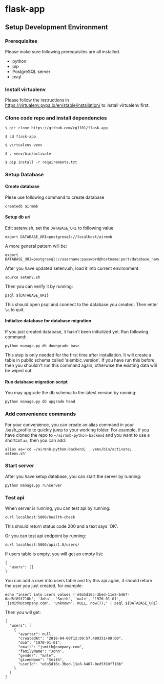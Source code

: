# flask-app


## Setup Development Environment

### Prerequisites

Please make sure following prerequisites are all installed.

 - python
 - pip
 - PostgreSQL server
 - psql

### Install virtualenv

Please follow the instructions in https://virtualenv.pypa.io/en/stable/installation/ to install virtualenv first.

### Clone code repo and install dependencies

```
$ git clone https://github.com/cg1101/flask-app

$ cd flask-app

$ virtualenv venv

$ . venv/bin/activate

$ pip install -r requirements.txt
```

### Setup Database

#### Create database

Plese use following command to create database
```
createdb airmmb
```

#### Setup db uri

Edit setenv.sh, set the ```DATABASE_URI``` to following value

```
export DATABASE_URI=postgresql://localhost/airmnb
```

A more general pattern will be:
```
export DATABASE_URI=postgresql://username:password@hostname:port/database_name
```

After you have updated setenv.sh, load it into current environment:
```
source setenv.sh
```

Then you can verify it by running:
```
psql ${DATABASE_URI}
```
This should open psql and connect to the database you created. Then enter ```\q``` to quit.


#### Initialize database for database migration

If you just created database, it hasn't been initialized yet. Run following command:

```
python manage.py db downgrade base
```

This step is only needed for the first time after installation. It will create a table in public schema called 'alembic_version'. If 
you have run this before, then you shouldn't run this command again, otherwise the existing data will be wiped out.

#### Run database migration script

You may upgrade the db schema to the latest version by running:
```
python manage.py db upgrade head
```

### Add convenience commands

For your convenience, you can create an alias command in your .bash_profile to quickly jump to your working folder. For example, if you have cloned the repo to `~/airmnb-python-backend` and you want to use a shortcut `aa`, then you can add:

```
alias aa='cd ~/airmnb-python-backend; . venv/bin/activate; . setenv.sh'
```

### Start server

After you have setup database, you can start the server by running:
```
python manage.py runserver
```

### Test api

When server is running, you can test api by running:
```
curl localhost:5000/health-check
```

This should return status code 200 and a text says 'OK'.

Or you can test api endpoint by running:
```
curl localhost:5000/api/1.0/users/
```

If users table is empty, you will get an empty list:
```
{
  "users": []
}
```

You can add a user into users table and try this api again, it should return the user you just created, for example:
```
echo "insert into users values ('e0a5d16c-3bed-11e8-b467-0ed5f89f718b', 'John', 'Smith', 'male', '1970-01-01', 'jsmith@company.com', 'unknown', NULL, now());" | psql ${DATABASE_URI}
```
Then you will get:
```
{
  "users": [
    {
      "avartar": null, 
      "createdAt": "2018-04-09T12:09:57.489351+00:00", 
      "dob": "1970-01-01", 
      "email": "jsmith@company.com", 
      "familyName": "John", 
      "gender": "male", 
      "givenName": "Smith", 
      "userId": "e0a5d16c-3bed-11e8-b467-0ed5f89f718b"
    }
  ]
}
```
